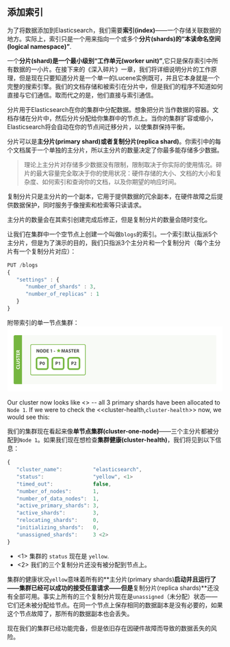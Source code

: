 ## 添加索引

为了将数据添加到Elasticsearch，我们需要**索引(index)**——一个存储关联数据的地方。实际上，索引只是一个用来指向一个或多个**分片(shards)**的**“本读命名空间(logical namespace)”**.

一个**分片(shard)**是一个最小级别**“工作单元(worker unit)”**,它只是保存索引中所有数据的一小片。在接下来的《深入碎片》一章，我们将详细说明分片的工作原理，但是现在只要知道分片是一个单一的Lucene实例既可，并且它本身就是一个完整的搜索引擎。我们的文档存储和被索引在分片中，但是我们的程序不知道如何直接与它们通信。取而代之的是，他们直接与索引通信。

分片用于Elasticsearch在你的集群中分配数据。想象把分片当作数据的容器。文档存储在分片中，然后分片分配给你集群中的节点上。当你的集群扩容或缩小，Elasticsearch将会自动在你的节点间迁移分片，以使集群保持平衡。

分片可以是**主分片(primary shard)**或者**复制分片(replica shard)**。你索引中的每个文档属于一个单独的主分片，所以主分片的数量决定了你最多能存储多少数据。

> 理论上主分片对存储多少数据没有限制，限制取决于你实际的使用情况。碎片的最大容量完全取决于你的使用状况：硬件存储的大小、文档的大小和复杂度、如何索引和查询你的文档，以及你期望的响应时间。

复制分片只是主分片的一个副本，它用于提供数据的冗余副本，在硬件故障之后提供数据保护，同时服务于像搜索和检索等只读请求。

主分片的数量会在其索引创建完成后修正，但是复制分片的数量会随时变化。

让我们在集群中一个空节点上创建一个叫做`blogs`的索引。一个索引默认指派5个主分片，但是为了演示的目的，我们只指派3个主分片和一个复制分片（每个主分片有一个复制分片对应）：

```Javascript
PUT /blogs
{
   "settings" : {
      "number_of_shards" : 3,
      "number_of_replicas" : 1
   }
}
```

附带索引的单一节点集群：
![附带索引的单一节点集群](../images/02-02_one_node.png)

Our cluster now looks like <<cluster-one-node>> -- all 3 primary shards have
been allocated to `Node 1`. If we were to check the
<<cluster-health,`cluster-health`>> now, we would see this:

我们的集群现在看起来像**单节点集群(cluster-one-node)**——三个主分片都被分配到`Node 1`。如果我们现在想检查**集群健康(cluster-health)**，我们将见到以下信息：

```Javascript
{
   "cluster_name":          "elasticsearch",
   "status":                "yellow", <1>
   "timed_out":             false,
   "number_of_nodes":       1,
   "number_of_data_nodes":  1,
   "active_primary_shards": 3,
   "active_shards":         3,
   "relocating_shards":     0,
   "initializing_shards":   0,
   "unassigned_shards":     3 <2>
}
```

- <1> 集群的 `status` 现在是 `yellow`.
- <2> 我们的三个复制分片还没有被分配到节点上。

集群的健康状况`yellow`意味着所有的**主分片(primary shards)**启动并且运行了——集群已经可以成功的接受任意请求——但是**复制分片(replica shards)**还没有全部可用。事实上所有的三个复制分片现在是`unassigned`（未分配）状态——它们还未被分配给节点。在同一个节点上保存相同的数据副本是没有必要的，如果这个节点故障了，那所有的数据副本也会丢失。

现在我们的集群已经功能完备，但是依旧存在因硬件故障而导致的数据丢失的风险。

